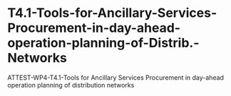 # T4.1-Tools-for-Ancillary-Services-Procurement-in-day-ahead-operation-planning-of-Distrib.-Networks
ATTEST-WP4-T4.1-Tools for Ancillary Services Procurement in day-ahead operation planning of distribution networks
